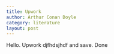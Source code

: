 ```yaml
---
title: Upwork 
author: Arthur Conan Doyle
category: literature
layout: post
---
```

Hello. Upwork djfhdsjhdf and save. Done 
